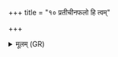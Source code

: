 +++
title = "१० प्रतीचीनफलो हि त्वम्"

+++
<details><summary>मूलम् (GR)</summary>

प्रतीचीनफलो हि त्वम्  
अपामार्ग बभूविथ ।  
सर्वान् मच् छपथाँ अधि  
वरीयो यावया त्वम् ॥ +++(Bhatt. varoyo (misprint?))+++
</details>